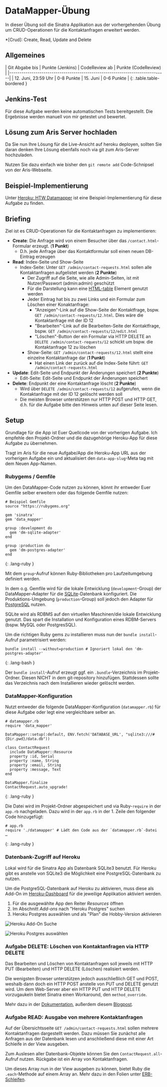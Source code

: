 # DataMapper-Übung

In dieser Übung soll die Sinatra Applikation aus der vorhergehenden Übung um CRUD-Operationen
für die Kontaktanfragen erweitert werden.

*[Crud]: Create, Read, Update and Delete


## Allgemeines

| Git Abgabe bis      | Punkte (Jenkins) | CodeReview ab | Punkte (CodeReview) |
|------------------------------------------------------------------------------|
| 12. Juni, 23:59 Uhr | 0-8 Punkte       | 15. Juni      | 0-6 Punkte          |
{: .table.table-bordered }


## Jenkins-Test

Für diese Aufgabe werden keine automatischen Tests bereitgestellt. Die Ergebnisse werden manuell
von mir getestet und bewertet.


## Lösung zum Aris Server hochladen

Da Sie nun Ihre Lösung für die Live-Ansicht auf heroku deployen, sollten Sie daran denken Ihre
Lösung ebenfalls noch via git zum Aris-Server hochzuladen.

Nutzen Sie dazu einfach wie bisher den `git remote add` Code-Schnipsel von der Aris-Webseite.


## Beispiel-Implementierung

Unter [Heroku: HTW Datamapper](https://htw-datamapper-hello-world.herokuapp.com/) ist eine
Beispiel-Implementierung für diese Aufgabe zu finden.


## Briefing

Ziel ist es CRUD-Operationen für die Kontaktanfragen zu implementieren:

* **Create**: Die Anfrage wird von einem Besucher über das `/contact.html`-Formular erzeugt. (**1 Punkt**)
  * D.h. jede Anfrage über das Kontaktformular soll einen neuen DB-Eintrag erzeugen
* **Read**: Index-Seite und Show-Seite
  * Index-Seite: Unter `GET /admin/contact-requests.html` sollen alle Kontaktanfragen aufgelistet werden (**2 Punkte**)
    * Der Zugriff auf die Seite, wie alle Admin-Seiten, ist mit Nutzer/Passwort (admin:admin) geschützt
    * Für die Darstellung kann eine [HTML-table](https://developer.mozilla.org/en-US/docs/Web/HTML/Element/table) Element genutzt werden
    * Jeder Eintrag hat bis zu zwei Links und ein Formular zum Löschen einer Konaktanfrage:
      * "Anzeigen"-Link auf die Show-Seite der Kontaktfrage, bspw. `GET /admin/contact-requests/12.html`. Dies wäre die Kontaktanfrage mit der ID 12
      * "Bearbeiten"-Link auf die Bearbeiten-Seite der Kontaktfrage, bspw. `GET /admin/contact-requests/12/edit.html`
      * "Löschen"-Button der ein Formular via HTTP DELETE an `DELETE /admin/contact-requests/12` schickt um bspw. die Kontaktanfrage 12 zu löschen
    * Show-Seite: `GET /admin/contact-requests/12.html` stellt eine einzelne Kontaktanfrage dar (**1 Punkt**)
      * Hat einen Link der zurück auf die Index-Seite führt: `GET /admin/contact-requests.html`
* **Update**: Edit-Seite und Endpunkt der Änderungen speichert (**2 Punkte**)
  * Edit-Seite: Edit-Seite und Endpunkt der Änderungen speichert
* **Delete**: Endpunkt der eine Kontaktanfrage löscht (**2 Punkte**)
  * Wird über `DELETE /admin/contact-requests/12` aufgerufen, wenn die Kontaktanfrage mit der ID 12 gelöscht werden soll
  * Die meisten Browser unterstützen nur HTTP POST und HTTP GET, d.h. für die Aufgabe
    bitte den Hinweis unten auf dieser Seite lesen.


## Setup

Grundlage für die App ist Euer Quellcode von der vorherigen Aufgabe. Ich empfehle den
Projekt-Ordner und die dazugehörige Heroku-App für diese Aufgabe zu übernehmen.

Tragt im Aris für die neue Aufgabe/App die Heroku-App URL aus der vorherigen Aufgabe
ein und aktualisiert den `data-app-slug`-Meta tag mit dem Neuen App-Namen.


### Rubygems / Gemfile

Um den DataMapper-Code nutzen zu können, könnt ihr entweder Euer Gemfile selber erweitern
oder das folgende Gemfile nutzen:

~~~
# Beispiel Gemfile
source "https://rubygems.org"

gem 'sinatra'
gem 'data_mapper'

group :development do
  gem 'dm-sqlite-adapter'
end

group :production do
  gem 'dm-postgres-adapter'
end
~~~
{: .lang-ruby }

Mit dem `group`-Aufruf können Ruby-Bibliotheken pro Laufzeitumgebung definiert werden.

In dem o.g. Gemfile wird für die lokale Entwicklung (`development`-Group) der DataMapper-Adapter
für die [SQLite](https://www.sqlite.org/)-Datenbank konfiguriert. Die Produktions-Umgebung (`production`-Group) soll
jedoch den Adapter für [PostgreSQL](https://www.postgresql.org/) nutzen.

SQLite wird als RDBMS auf den virtuellen Maschinen/die lokale Entwicklung genutzt. Das spart
die Installation und Konfiguration eines RDBM-Servers (bspw. MySQL oder PostgresSQL).

Um die richtigen Ruby gems zu installieren muss nun der `bundle install`-Aufruf parametrisiert werden:

~~~
bundle install --without=production # Ignoriert lokal den 'dm-postgres-adapter'
~~~
{: .lang-bash }

Der `bundle install`-Aufruf erzeugt ggf. ein `.bundle`-Verzeichnis im Projekt-Ordner. Diesen NICHT
in dem git-repository hinzufügen. Stattdessen sollte das Verzeichnis nach dem Installieren wieder gelöscht werden.


### DataMapper-Konfiguration

Nutzt entweder die folgende DataMapper-Konfiguration (`datamapper.rb`) für diese Aufgabe
oder legt eine vergleichbare selber an.

~~~
# datamapper.rb
require 'data_mapper'

DataMapper::setup(:default, ENV.fetch('DATABASE_URL', "sqlite3:///#{Dir.pwd}/data.db"))

class ContactRequest
  include DataMapper::Resource
  property :id, Serial
  property :name, String
  property :email, String
  property :message, Text
end

DataMapper.finalize
ContactRequest.auto_upgrade!
~~~
{: .lang-ruby }

Die Datei wird im Projekt-Ordner abgespeichert und via Ruby-`require` in der  `app.rb`
nachgeladen. Dazu wird in der `app.rb` in der 1. Zeile den folgender Code hinzugefügt:

~~~
# app.rb
require './datamapper' # Lädt den Code aus der `datamapper.rb`-Datei
…
~~~
{: .lang-ruby }


### Datenbank-Zugriff auf Heroku

Lokal wird für die Sinatra App als Datenbank SQLite3 benutzt. Für Heroku gibt es
anstelle von SQLite3 die Möglichkeit eine PostgreSQL-Datenbank zu nutzen.

Um die PostgreSQL-Datenbank auf Heroku zu aktivieren, muss diese als Add-On im
[Heroku-Dashboard](https://dashboard.heroku.com/apps) für die jeweilige Applikation aktiviert werden.

1. Für die ausgewählte App den Reiter *Resources* öffnen
1. Im Abschnitt *Add-ons* nach "Heroku Postgres" suchen
1. Heroku Postgres auswählen und als "Plan" die Hobby-Version aktivieren

![Heroku Add-On Suche](exercises/datamapper/heroku-addon-suche.png)

![Heroku Postgres auswählen](exercises/datamapper/heroku-addon-auswahl.png)


### Aufgabe DELETE: Löschen von Kontaktanfragen via HTTP DELETE

Das Bearbeiten und Löschen von Kontaktanfragen soll jeweils mit HTTP PUT (Bearbeiten)
und HTTP DELETE (Löschen) realisiert werden.

Die wenigsten Browser unterstützen jedoch ausschließlich GET und POST, weshalb dann
doch ein HTTP POST anstelle von PUT und DELETE genutzt wird. Um dem Web-Server aber
ein HTTP PUT und HTTP DELETE vorzugaukeln bietet Sinatra einen Workaround, den `method_override`.

Mehr dazu in der [Dokumentation](http://www.sinatrarb.com/configuration.html#methodoverride---enabledisable-the-post-method-hack),
außerdem diesem [Blogpost](http://mikeebert.tumblr.com/post/26877173686/quick-tip-using-put-and-delete-in-sinatra).


### Aufgabe READ: Ausgabe von mehrere Kontaktanfragen

Auf der Übersichtsseite `GET /admin/contact-requests.html` sollen mehrere Kontaktanfragen
dargestellt werden. Dazu müssen Sie zunächst alle Anfragen aus der Datenbank lesen und
anschließend diese mit einer Art Schleife in der View ausgeben.

Zum Auslesen aller Datenbank-Objekte können Sie den `ContactRequest.all`-Aufruf nutzen.
Rückgabe ist ein Array von Kontaktanfragen.

Um dieses Array nun in der View ausgeben zu können, bietet Ruby die `.each`-Methode auf
einem Array an. Mehr dazu in den Folien unter [ERB-Schleifen](https://portal.htw-webtech.com/site/courses/ss2016/slides/06-sinatra-rubygems-bundler.html#erb-schleifen).
